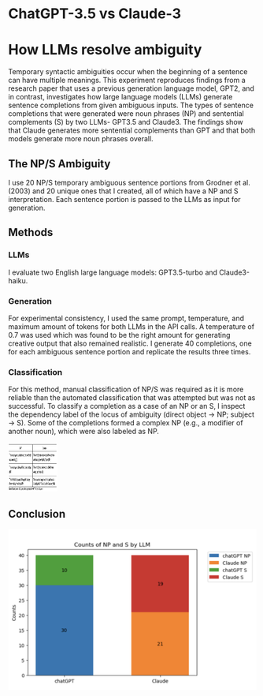 # ChatGPT-3.5 vs Claude-3
# How LLMs resolve ambiguity
Temporary syntactic ambiguities occur when the beginning of a sentence can have multiple meanings. This experiment reproduces findings from a research paper that uses a previous generation language model, GPT2, and in contrast, investigates how large language models (LLMs) generate sentence completions from given ambiguous inputs. The types of sentence completions that were generated were noun phrases (NP) and sentential complements (S) by two LLMs- GPT3.5 and Claude3. The findings show that Claude generates more sentential complements than GPT and that both models generate more noun phrases overall. 

## The NP/S Ambiguity
I use 20 NP/S temporary ambiguous sentence portions from Grodner et al. (2003) and 20 unique ones that I created, all of which have a NP and S interpretation. Each sentence portion is passed to the LLMs as input for generation. 

## Methods
### LLMs    
I evaluate two English large language models: GPT3.5-turbo and Claude3-haiku.

### Generation    
For experimental consistency, I used the same prompt, temperature, and maximum amount of tokens for both LLMs in the API calls. A temperature of 0.7 was used which was found to be the right amount for generating creative output that also remained realistic. I generate 40 completions, one for each ambiguous sentence portion and replicate the results three times. 

### Classification    
For this method, manual classification of NP/S was required as it is more reliable than the automated classification that was attempted but was not as successful. To classify a completion as a case of an NP or an S, I inspect the dependency label of the locus of ambiguity (direct object → NP; subject → S). Some of the completions formed a complex NP (e.g., a modifier of another noun), which were also labeled as NP. 

<img src="https://github.com/yulia-samoilovich/syntactic-ambiguity/blob/main/table.png?raw=true" width="100" height="100">

## Conclusion
![counts](https://github.com/yulia-samoilovich/syntactic-ambiguity/blob/main/counts.png?raw=true)
